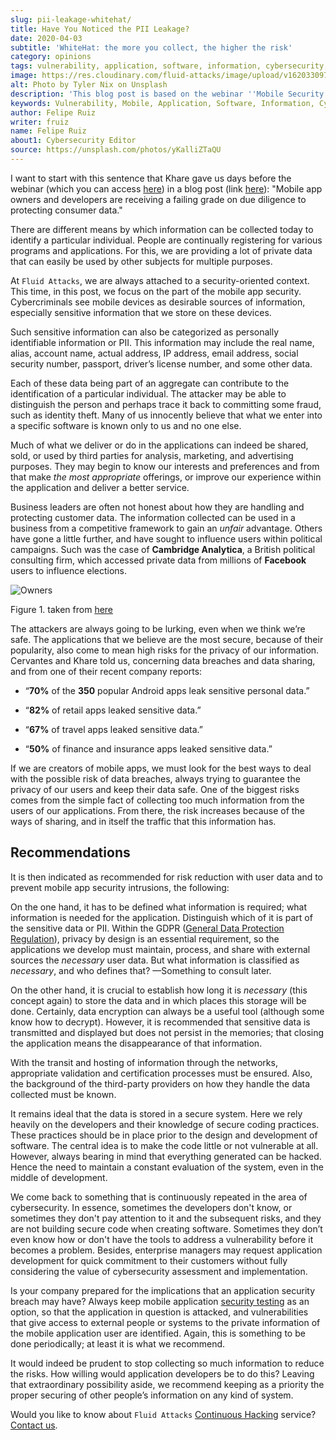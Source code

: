 ```yaml
---
slug: pii-leakage-whitehat/
title: Have You Noticed the PII Leakage?
date: 2020-04-03
subtitle: 'WhiteHat: the more you collect, the higher the risk'
category: opinions
tags: vulnerability, application, software, information, cybersecurity, business
image: https://res.cloudinary.com/fluid-attacks/image/upload/v1620330974/blog/pii-leakage-whitehat/cover_dupvh1.webp
alt: Photo by Tyler Nix on Unsplash
description: 'This blog post is based on the webinar ''Mobile Security App-titude: Best Practices for Secure App Design and Data Privacy'' by Eduardo Cervantes from WhiteHat.'
keywords: Vulnerability, Mobile, Application, Software, Information, Cybersecurity, Business, Ethical Hacking, Pentesting
author: Felipe Ruiz
writer: fruiz
name: Felipe Ruiz
about1: Cybersecurity Editor
source: https://unsplash.com/photos/yKalliZTaQU
---
```


I want to start with this sentence that Khare gave us days before the
webinar (which you can access
[here](https://www.brighttalk.com/webcast/11691/387589)) in a blog post
(link
[here](https://www.whitehatsec.com/blog/mobile-security-app-titude-best-practices-for-secure-app-design-and-data-privacy/)):
"Mobile app owners and developers are receiving a failing grade on due
diligence to protecting consumer data."

There are different means by which information can be collected today to
identify a particular individual. People are continually registering for
various programs and applications. For this, we are providing a lot of
private data that can easily be used by other subjects for multiple
purposes.

At `Fluid Attacks`, we are always attached to a security-oriented
context. This time, in this post, we focus on the part of the mobile app
security. Cybercriminals see mobile devices as desirable sources of
information, especially sensitive information that we store on these
devices.

Such sensitive information can also be categorized as personally
identifiable information or PII. This information may include the real
name, alias, account name, actual address, IP address, email address,
social security number, passport, driver’s license number, and some
other data.

Each of these data being part of an aggregate can contribute to the
identification of a particular individual. The attacker may be able to
distinguish the person and perhaps trace it back to committing some
fraud, such as identity theft. Many of us innocently believe that what
we enter into a specific software is known only to us and no one else.

Much of what we deliver or do in the applications can indeed be shared,
sold, or used by third parties for analysis, marketing, and advertising
purposes. They may begin to know our interests and preferences and from
that make *the most appropriate* offerings, or improve our experience
within the application and deliver a better service.

Business leaders are often not honest about how they are handling and
protecting customer data. The information collected can be used in a
business from a competitive framework to gain an *unfair* advantage.
Others have gone a little further, and have sought to influence users
within political campaigns. Such was the case of **Cambridge
Analytica**, a British political consulting firm, which accessed private
data from millions of **Facebook** users to influence elections.

<div class="imgblock">

![Owners](https://res.cloudinary.com/fluid-attacks/image/upload/v1620330973/blog/pii-leakage-whitehat/owners_q12qom.webp)

<div class="title">

Figure 1. taken from [here](https://i.redd.it/uyg05brl56ky.png)

</div>

</div>

The attackers are always going to be lurking, even when we think we’re
safe. The applications that we believe are the most secure, because of
their popularity, also come to mean high risks for the privacy of our
information. Cervantes and Khare told us, concerning data breaches and
data sharing, and from one of their recent company reports:

- “**70%** of the **350** popular Android apps leak sensitive personal
  data.”

- “**82%** of retail apps leaked sensitive data.”

- “**67%** of travel apps leaked sensitive data.”

- “**50%** of finance and insurance apps leaked sensitive data.”

If we are creators of mobile apps, we must look for the best ways to
deal with the possible risk of data breaches, always trying to guarantee
the privacy of our users and keep their data safe. One of the biggest
risks comes from the simple fact of collecting too much information from
the users of our applications. From there, the risk increases because of
the ways of sharing, and in itself the traffic that this information
has.

## Recommendations

It is then indicated as recommended for risk reduction with user data
and to prevent mobile app security intrusions, the following:

On the one hand, it has to be defined what information is required; what
information is needed for the application. Distinguish which of it is
part of the sensitive data or PII. Within the GDPR ([General Data
Protection Regulation](../../compliance/gdpr/)), privacy by design is an
essential requirement, so the applications we develop must maintain,
process, and share with external sources the *necessary* user data. But
what information is classified as *necessary*, and who defines that?
—Something to consult later.

On the other hand, it is crucial to establish how long it is *necessary*
(this concept again) to store the data and in which places this storage
will be done. Certainly, data encryption can always be a useful tool
(although some know how to decrypt). However, it is recommended that
sensitive data is transmitted and displayed but does not persist in the
memories; that closing the application means the disappearance of that
information.

With the transit and hosting of information through the networks,
appropriate validation and certification processes must be ensured.
Also, the background of the third-party providers on how they handle the
data collected must be known.

It remains ideal that the data is stored in a secure system. Here we
rely heavily on the developers and their knowledge of secure coding
practices. These practices should be in place prior to the design and
development of software. The central idea is to make the code little or
not vulnerable at all. However, always bearing in mind that everything
generated can be hacked. Hence the need to maintain a constant
evaluation of the system, even in the middle of development.

We come back to something that is continuously repeated in the area of
cybersecurity. In essence, sometimes the developers don't know, or
sometimes they don't pay attention to it and the subsequent risks, and
they are not building secure code when creating software. Sometimes they
don’t even know how or don't have the tools to address a vulnerability
before it becomes a problem. Besides, enterprise managers may request
application development for quick commitment to their customers without
fully considering the value of cybersecurity assessment and
implementation.

Is your company prepared for the implications
that an application security breach may have?
Always keep mobile application [security testing](../../solutions/security-testing/)
as an option,
so that the application in question is attacked,
and vulnerabilities that give access to external people or systems to
the private information of the mobile application user are identified.
Again, this is something to be done periodically; at least it is what we
recommend.

It would indeed be prudent to stop collecting so much information to
reduce the risks. How willing would application developers be to do
this? Leaving that extraordinary possibility aside, we recommend keeping
as a priority the proper securing of other people’s information on any
kind of system.

Would you like to know about `Fluid Attacks`
[Continuous Hacking](../../services/continuous-hacking/) service?
[Contact us](../../contact-us/).
